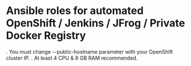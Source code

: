 # Ansible roles for automated OpenShift / Jenkins / JFrog / Private Docker Registry

. You must change --public-hostname parameter with your OpenShift cluster IP.
. At least 4 CPU & 8 GB RAM recommended.
